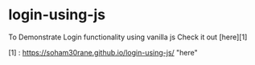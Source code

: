 # login-using-js
To Demonstrate Login functionality using vanilla js
Check it out [here][1]

[1] : https://soham30rane.github.io/login-using-js/ "here"
